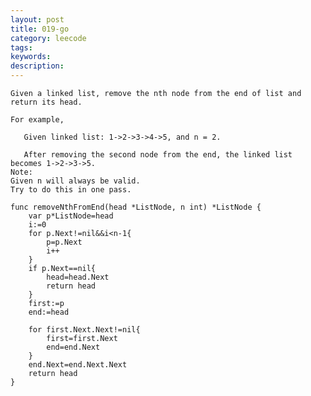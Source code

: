 ```yaml
---
layout: post
title: 019-go
category: leecode
tags: 
keywords: 
description: 
---
```


    Given a linked list, remove the nth node from the end of list and return its head.
    
    For example,
    
       Given linked list: 1->2->3->4->5, and n = 2.
    
       After removing the second node from the end, the linked list becomes 1->2->3->5.
    Note:
    Given n will always be valid.
    Try to do this in one pass.
    
    func removeNthFromEnd(head *ListNode, n int) *ListNode {
    	var p*ListNode=head
    	i:=0
    	for p.Next!=nil&&i<n-1{
    		p=p.Next
    		i++
    	}
    	if p.Next==nil{
    		head=head.Next
    		return head
    	}
    	first:=p
    	end:=head
    
    	for first.Next.Next!=nil{
    		first=first.Next
    		end=end.Next
    	}
    	end.Next=end.Next.Next
    	return head
    }